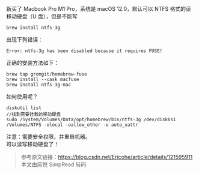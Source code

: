 新买了 Macbook Pro M1 Pro，系统是 macOS 12.0，默认可以 NTFS 格式的读移动硬盘（U 盘），但是不能写

```Plain
brew install ntfs-3g
```

出现下列错误：

```Plain
Error: ntfs-3g has been disabled because it requires FUSE!
```

正确的安装方法如下：

```Plain
brew tap gromgit/homebrew-fuse
brew install --cask macfuse
brew install ntfs-3g-mac
```

如何使用呢？

```Plain
diskutil list
//找到需要挂载的移动硬盘
sudo /System/Volumes/Data/opt/homebrew/bin/ntfs-3g /dev/disk6s1 /Volumes/NTFS -olocal -oallow_other -o auto_xattr
```

注意：需要安全权限，并重启机器。  
可以读写移动硬盘了！  

> 参考原文链接：https://blog.csdn.net/Ericohe/article/details/121595911 本文由简悦 SimpRead 转码